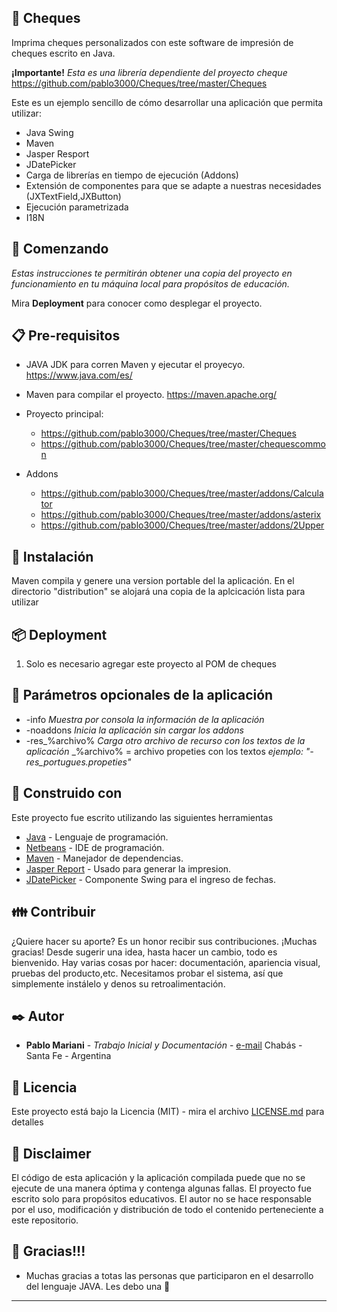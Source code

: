 ## :mega: Cheques
Imprima cheques personalizados con este software de impresión de cheques escrito en Java.

__¡Importante!__
*Esta es una librería dependiente del proyecto cheque*    
https://github.com/pablo3000/Cheques/tree/master/Cheques

Este es un ejemplo sencillo de cómo desarrollar una aplicación que permita utilizar:
* Java Swing
* Maven
* Jasper Resport
* JDatePicker
* Carga de librerías en tiempo de ejecución (Addons)
* Extensión de componentes para que se adapte a nuestras necesidades (JXTextField,JXButton)
* Ejecución parametrizada
* I18N

## :rocket: Comenzando
_Estas instrucciones te permitirán obtener una copia del proyecto en funcionamiento en tu máquina local para propósitos de educación._

Mira **Deployment** para conocer como desplegar el proyecto.

## :clipboard: Pre-requisitos
* JAVA JDK  para corren Maven y ejecutar el proyecyo.
https://www.java.com/es/

* Maven  para compilar el proyecto.
https://maven.apache.org/

* Proyecto principal:
  * https://github.com/pablo3000/Cheques/tree/master/Cheques
  * https://github.com/pablo3000/Cheques/tree/master/chequescommon

* Addons
  * https://github.com/pablo3000/Cheques/tree/master/addons/Calculator
  * https://github.com/pablo3000/Cheques/tree/master/addons/asterix
  * https://github.com/pablo3000/Cheques/tree/master/addons/2Upper

## :wrench: Instalación
Maven compila y genere una version portable del la aplicación.
En el directorio "distribution" se alojará una copia de la aplcicación lista para utilizar

## 📦  Deployment
1) Solo es necesario agregar este proyecto al POM de cheques

## :flags: Parámetros opcionales de la aplicación
*   -info
_Muestra por consola la información de la aplicación_
*   -noaddons
_Inicia la aplicación sin cargar los addons_
*   -res_%archivo%
_Carga otro archivo de recurso con los textos de la aplicación_
_%archivo% = archivo propeties con los textos
_ejemplo: "-res_portugues.propeties"_

## :hammer: Construido con
Este proyecto fue escrito utilizando las siguientes herramientas

* [Java](https://www.java.com/es/) - Lenguaje de programación.
* [Netbeans](https://netbeans.org/) - IDE de programación.
* [Maven](https://maven.apache.org/) - Manejador de dependencias.
* [Jasper Report](https://www.jaspersoft.com/) - Usado para generar la impresion.
* [JDatePicker](https://github.com/JDatePicker/JDatePicker) - Componente Swing para el ingreso de fechas.

## :family: Contribuir
¿Quiere hacer su aporte? 
Es un honor recibir sus contribuciones. ¡Muchas gracias! 
Desde sugerir una idea, hasta hacer un cambio, todo es bienvenido. Hay varias cosas por hacer: documentación, apariencia visual, pruebas del producto,etc.
Necesitamos probar el sistema, así que simplemente instálelo y denos su retroalimentación.

## :black_nib: Autor
* **Pablo Mariani** - *Trabajo Inicial y Documentación* - [e-mail](mailto:soyelpablo@gmail.com)
    Chabás - Santa Fe - Argentina 

## :page_with_curl: Licencia
Este proyecto está bajo la Licencia (MIT) - mira el archivo [LICENSE.md](https://github.com/pablo3000/cheques/blob/master/LICENSE) para detalles

## :newspaper: Disclaimer
El código de esta aplicación y la aplicación compilada puede que no se ejecute de una manera óptima y contenga algunas fallas.
El proyecto fue escrito solo para propósitos educativos.
El autor no se hace responsable por el uso, modificación y distribución de todo el contenido perteneciente a este repositorio.

## :gift: Gracias!!!
* Muchas gracias a totas las personas que participaron en el desarrollo del lenguaje JAVA. Les debo una  :beer:

---
